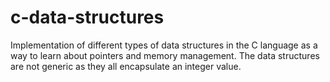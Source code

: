 # c-data-structures
Implementation of different types of data structures in the C language as a way to learn about pointers and memory management.
The data structures are not generic as they all encapsulate an integer value.
